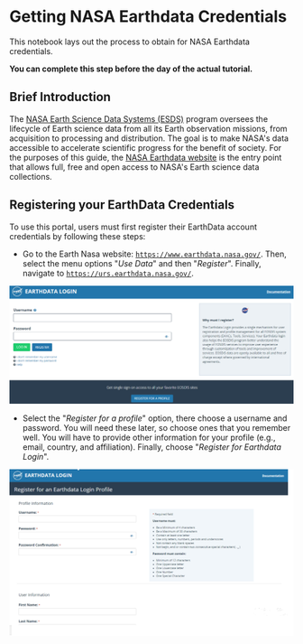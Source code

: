 # Getting NASA Earthdata Credentials


This notebook lays out the process to obtain for NASA Earthdata credentials.

**You can complete this step before the day of the actual tutorial.**


## Brief Introduction


The [NASA Earth Science Data Systems (ESDS)]() program oversees the lifecycle of Earth science data from all its Earth observation missions, from acquisition to processing and distribution. The goal is to make NASA's data accessible to accelerate scientific progress for the benefit of society. For the purposes of this guide, the [NASA Earthdata website](https://www.earthdata.nasa.gov/) is the entry point that allows full, free and open access to NASA's Earth science data collections.


## Registering your EarthData Credentials


To use this portal, users must first register their EarthData account credentials by following these steps:

+ Go to the Earth Nasa website: [`https://www.earthdata.nasa.gov/`](https://www.earthdata.nasa.gov/). Then, select the menu options "*Use Data*" and then "*Register*". Finally, navigate to [`https://urs.earthdata.nasa.gov/`](https://urs.earthdata.nasa.gov/).

![earthdata_login](../assets/earthdata_login.png) 

+ Select the "*Register for a profile*" option, there choose a username and password. You will need these later, so choose ones that you remember well. You will have to provide other information for your profile (e.g., email, country, and affiliation). Finally, choose "*Register for Earthdata Login*".

![earthdata_profile](../assets/earthdata_profile2.png)
